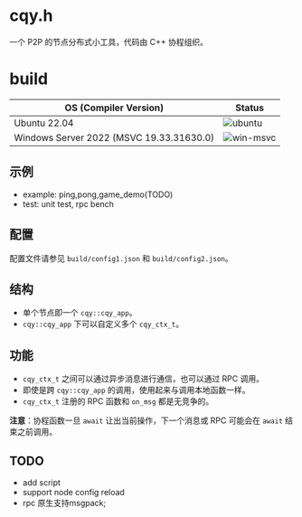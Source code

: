 # cqy.h

一个 P2P 的节点分布式小工具，代码由 C++ 协程组织。

# build

| OS (Compiler Version)                          | Status                                                                                                    |
|------------------------------------------------|-----------------------------------------------------------------------------------------------------------|
| Ubuntu 22.04                    | ![ubuntu](https://github.com/CBookShu/cqy/actions/workflows/runtestwsl.yaml/badge.svg?branch=main) |
| Windows Server 2022 (MSVC 19.33.31630.0)       | ![win-msvc](https://github.com/CBookShu/cqy/actions/workflows/runtestwin32.yaml/badge.svg?branch=main)     |

## 示例

- example: ping,pong,game_demo(TODO)
- test: unit test, rpc bench

## 配置

配置文件请参见 `build/config1.json` 和 `build/config2.json`。

## 结构

- 单个节点即一个 `cqy::cqy_app`。
- `cqy::cqy_app` 下可以自定义多个 `cqy_ctx_t`。

## 功能

- `cqy_ctx_t` 之间可以通过异步消息进行通信，也可以通过 RPC 调用。
- 即使是跨 `cqy::cqy_app` 的调用，使用起来与调用本地函数一样。
- `cqy_ctx_t` 注册的 RPC 函数和 `on_msg` 都是无竞争的。

**注意**：协程函数一旦 `await` 让出当前操作，下一个消息或 RPC 可能会在 `await` 结束之前调用。

## TODO
- add script
- support node config reload
- rpc 原生支持msgpack;